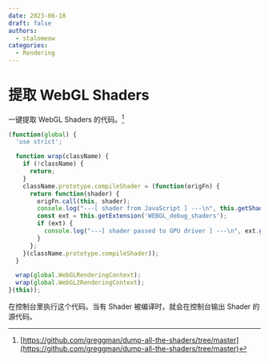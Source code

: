 ```yaml
---
date: 2023-06-18
draft: false
authors:
  - stalomeow
categories:
  - Rendering
---
```


# 提取 WebGL Shaders

一键提取 WebGL Shaders 的代码。[^1]

<!-- more -->

``` js
(function(global) {
  'use strict';

  function wrap(className) {
    if (!className) {
      return;
    }
    className.prototype.compileShader = (function(origFn) {
      return function(shader) {
        origFn.call(this, shader);
        console.log("---[ shader from JavaScript ] ---\n", this.getShaderSource(shader));
        const ext = this.getExtension('WEBGL_debug_shaders');
        if (ext) {
          console.log("---[ shader passed to GPU driver ] ---\n", ext.getTranslatedShaderSource(shader));
        }
      };
    }(className.prototype.compileShader));
  }

  wrap(global.WebGLRenderingContext);
  wrap(global.WebGL2RenderingContext);
}(this));
```

在控制台里执行这个代码。当有 Shader 被编译时，就会在控制台输出 Shader 的源代码。

[^1]: [https://github.com/greggman/dump-all-the-shaders/tree/master](https://github.com/greggman/dump-all-the-shaders/tree/master)